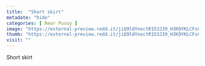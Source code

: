 ```yaml
---
title:  "Short skirt"
metadate: "hide"
categories: [ Rear Pussy ]
image: "https://external-preview.redd.it/jiQ9ldYnoctR153J39_H3KOYKLCFsCb9xayQSM8Pux4.jpg?auto=webp&s=f07cb37a4dd31697f85a12186ebc86041e351e99"
thumb: "https://external-preview.redd.it/jiQ9ldYnoctR153J39_H3KOYKLCFsCb9xayQSM8Pux4.jpg?width=640&crop=smart&auto=webp&s=b58cacb5a13dbad1d1c75274af18b957dbf679e2"
visit: ""
---
```

Short skirt
